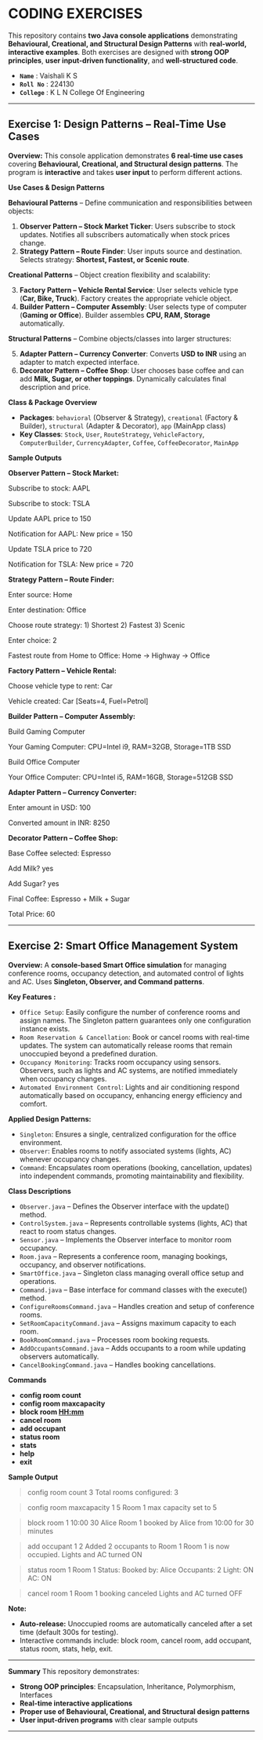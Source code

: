 # CODING EXERCISES

This repository contains **two Java console applications** demonstrating **Behavioural, Creational, and Structural Design Patterns** with **real-world, interactive examples**. Both exercises are designed with **strong OOP principles**, **user input-driven functionality**, and **well-structured code**.

* **`Name`** : Vaishali K S
* **`Roll No`** : 224130
* **`College`** : K L N College Of Engineering
---

## **Exercise 1: Design Patterns – Real-Time Use Cases**

**Overview:**
This console application demonstrates **6 real-time use cases** covering **Behavioural, Creational, and Structural design patterns**. The program is **interactive** and takes **user input** to perform different actions.

**Use Cases & Design Patterns**

**Behavioural Patterns** – Define communication and responsibilities between objects:

1. **Observer Pattern – Stock Market Ticker**: Users subscribe to stock updates. Notifies all subscribers automatically when stock prices change.
2. **Strategy Pattern – Route Finder**: User inputs source and destination. Selects strategy: **Shortest, Fastest, or Scenic route**.

**Creational Patterns** – Object creation flexibility and scalability:

3. **Factory Pattern – Vehicle Rental Service**: User selects vehicle type (**Car, Bike, Truck**). Factory creates the appropriate vehicle object.
4. **Builder Pattern – Computer Assembly**: User selects type of computer (**Gaming or Office**). Builder assembles **CPU, RAM, Storage** automatically.

**Structural Patterns** – Combine objects/classes into larger structures:

5. **Adapter Pattern – Currency Converter**: Converts **USD to INR** using an adapter to match expected interface.
6. **Decorator Pattern – Coffee Shop**: User chooses base coffee and can add **Milk, Sugar, or other toppings**. Dynamically calculates final description and price.

**Class & Package Overview**

* **Packages**: `behavioral` (Observer & Strategy), `creational` (Factory & Builder), `structural` (Adapter & Decorator), `app` (MainApp class)
* **Key Classes**: `Stock`, `User`, `RouteStrategy`, `VehicleFactory`, `ComputerBuilder`, `CurrencyAdapter`, `Coffee`, `CoffeeDecorator`, `MainApp`

**Sample Outputs**

**Observer Pattern – Stock Market:**

Subscribe to stock: AAPL

Subscribe to stock: TSLA

Update AAPL price to 150

Notification for AAPL: New price = 150

Update TSLA price to 720

Notification for TSLA: New price = 720

**Strategy Pattern – Route Finder:**

Enter source: Home

Enter destination: Office

Choose route strategy: 1) Shortest 2) Fastest 3) Scenic

Enter choice: 2

Fastest route from Home to Office: Home -> Highway -> Office

**Factory Pattern – Vehicle Rental:**

Choose vehicle type to rent: Car

Vehicle created: Car [Seats=4, Fuel=Petrol]

**Builder Pattern – Computer Assembly:**

Build Gaming Computer

Your Gaming Computer: CPU=Intel i9, RAM=32GB, Storage=1TB SSD

Build Office Computer

Your Office Computer: CPU=Intel i5, RAM=16GB, Storage=512GB SSD

**Adapter Pattern – Currency Converter:**

Enter amount in USD: 100

Converted amount in INR: 8250

**Decorator Pattern – Coffee Shop:**

Base Coffee selected: Espresso

Add Milk? yes

Add Sugar? yes

Final Coffee: Espresso + Milk + Sugar

Total Price: 60

---

## **Exercise 2: Smart Office Management System**

**Overview:**
A **console-based Smart Office simulation** for managing conference rooms, occupancy detection, and automated control of lights and AC. Uses **Singleton, Observer, and Command patterns**.

**Key Features :**

* `Office Setup`: Easily configure the number of conference rooms and assign names. The Singleton pattern guarantees only one configuration instance exists.
* `Room Reservation & Cancellation`: Book or cancel rooms with real-time updates. The system can automatically release rooms that remain unoccupied beyond a predefined duration.
* `Occupancy Monitoring`: Tracks room occupancy using sensors. Observers, such as lights and AC systems, are notified immediately when occupancy changes.
* `Automated Environment Control`: Lights and air conditioning respond automatically based on occupancy, enhancing energy efficiency and comfort.

**Applied Design Patterns:**

* `Singleton`: Ensures a single, centralized configuration for the office environment.
* `Observer`: Enables rooms to notify associated systems (lights, AC) whenever occupancy changes.
* `Command`: Encapsulates room operations (booking, cancellation, updates) into independent commands, promoting maintainability and flexibility.

**Class Descriptions**

* `Observer.java` – Defines the Observer interface with the update() method.
* `ControlSystem.java` – Represents controllable systems (lights, AC) that react to room status changes.
* `Sensor.java` – Implements the Observer interface to monitor room occupancy.
* `Room.java` – Represents a conference room, managing bookings, occupancy, and observer notifications.
* `SmartOffice.java` – Singleton class managing overall office setup and operations.
* `Command.java` – Base interface for command classes with the execute() method.
* `ConfigureRoomsCommand.java` – Handles creation and setup of conference rooms.
* `SetRoomCapacityCommand.java` – Assigns maximum capacity to each room.
* `BookRoomCommand.java` – Processes room booking requests.
* `AddOccupantsCommand.java` – Adds occupants to a room while updating observers automatically.
* `CancelBookingCommand.java` – Handles booking cancellations.

**Commands**

* **config room count <n>**
* **config room maxcapacity <roomId> <capacity>**
* **block room <roomId> [HH:mm](HH:mm) <durationMinutes> <bookedBy>**
* **cancel room <roomId>**
* **add occupant <roomId> <count>**
* **status room <roomId>**
* **stats**
* **help**
* **exit**

**Sample Output**

> config room count 3
> Total rooms configured: 3

> config room maxcapacity 1 5
> Room 1 max capacity set to 5

> block room 1 10:00 30 Alice
> Room 1 booked by Alice from 10:00 for 30 minutes

> add occupant 1 2
> Added 2 occupants to Room 1
> Room 1 is now occupied. Lights and AC turned ON

> status room 1
> Room 1 Status:
> Booked by: Alice
> Occupants: 2
> Light: ON
> AC: ON

> cancel room 1
> Room 1 booking canceled
> Lights and AC turned OFF

**Note:**

* **Auto-release:** Unoccupied rooms are automatically canceled after a set time (default 300s for testing).
* Interactive commands include: block room, cancel room, add occupant, status room, stats, help, exit.

---

**Summary**
This repository demonstrates:

* **Strong OOP principles**: Encapsulation, Inheritance, Polymorphism, Interfaces
* **Real-time interactive applications**
* **Proper use of Behavioural, Creational, and Structural design patterns**
* **User input-driven programs** with clear sample outputs

---


